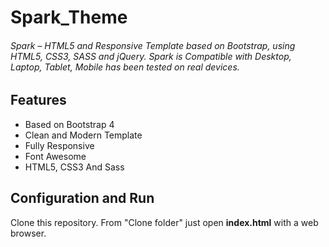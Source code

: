 # Spark_Theme
###### Spark – HTML5 and Responsive Template based on Bootstrap, using HTML5, CSS3, SASS and jQuery. Spark is Compatible with Desktop, Laptop, Tablet, Mobile has been tested on real devices.
## Features
* Based on Bootstrap 4
* Clean and Modern Template
* Fully Responsive
* Font Awesome
* HTML5, CSS3 And Sass

## Configuration and Run
Clone this repository. From "Clone folder" just open **index.html** with a web browser.
